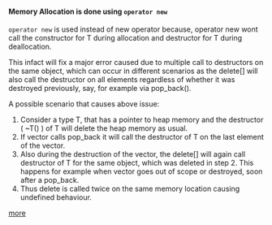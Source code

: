 #### Memory Allocation is done using `operator new`

`operator new` is used instead of new operator because,
operator new wont call the constructor for T during allocation
and destructor for T during deallocation. 

This infact will fix a major error caused due to
multiple call to destructors on the same object, 
which can occur in different scenarios as the delete[] will also
call the destructor on all elements regardless of whether 
it was destroyed previously, say, for example via pop_back().

A possible scenario that causes above issue:

1. Consider a type T, that has a pointer to heap memory and the destructor ( ~T() ) of T will delete the heap memory as usual. 
2. If vector<T> calls pop_back it will call the destructor of T on the last element of the vector.
3. Also during the destruction of the vector, the delete[] will again call destructor of T for the same object, which was deleted in step 2. This happens for example when vector goes out of scope or destroyed, soon after a pop_back.
4. Thus delete is called twice on the same memory location causing undefined behaviour.


[more](https://stackoverflow.com/q/17344727/6792356)
